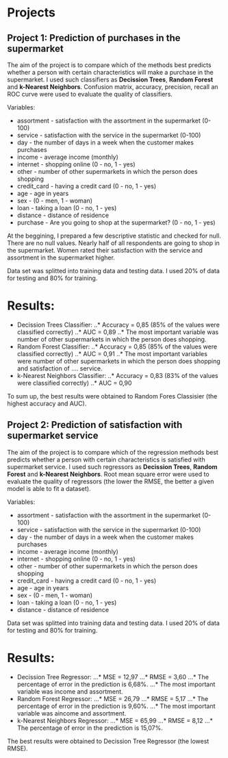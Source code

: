 # Projects


## Project 1: Prediction of purchases in the supermarket
The aim of the project is to compare which of the methods best predicts whether a person with certain characteristics will  make a purchase in the supermarket. I used such classifiers as **Decission Trees**, **Random Forest** and **k-Nearest Neighbors**. 
Confusion matrix, accuracy, precision, recall an ROC curve were used to evaluate the quality of classifiers. 

Variables:
* assortment - satisfaction with the assortment in the supermarket (0-100)
* service - satisfaction with the service in the supermarket (0-100)
* day - the number of days in a week when the customer makes purchases
* income - average income (monthly)
* internet - shopping online (0 - no, 1 - yes)
* other - number of other supermarkets in which the person does shopping
* credit_card - having a credit card (0 - no, 1 - yes)
* age - age in years
* sex - (0 - men, 1 - woman)
* loan - taking a loan (0 - no, 1 - yes)
* distance - distance of residence
* purchase - Are you going to shop at the supermarket? (0 - no, 1 - yes)

At the beggining, I prepared a few descriptive statistic and checked for null. There are no null values. Nearly half of all respondents are going to shop in the supermarket. Women rated their satisfaction with the service and assortment in the supermarket higher.

Data set was splitted into training data and testing data. I used 20% of data for testing and 80% for training. 
# Results: 
* Decission Trees Classifier:
..* Accuracy = 0,85 (85% of the values were classified correctly)
..* AUC = 0,89
..* The most important variable was number of other supermarkets in which the person does shopping.
* Random Forest Classifier:
..* Accuracy = 0,85 (85% of the values were classified correctly)
..* AUC = 0,91
..* The most important variables were number of other supermarkets in which the person does shopping and satisfaction of 
.... service.
* k-Nearest Neighbors Classifier:
..* Accuracy = 0,83 (83% of the values were classified correctly)
..* AUC = 0,90

To sum up, the best results were obtained to Random Fores Classisier (the highest accuracy and AUC). 


## Project 2: Prediction of satisfaction with supermarket service
The aim of the project is to compare which of the regression methods best predicts whether a person with certain characteristics is satisfied with supermarket service. I used such regressors as **Decission Trees**, **Random Forest** and **k-Nearest Neighbors**. 
Root mean square error were used to evaluate the quality of regressors (the lower the RMSE, the better a given model is able to fit a dataset).

Variables:
* assortment - satisfaction with the assortment in the supermarket (0-100)
* service - satisfaction with the service in the supermarket (0-100)
* day - the number of days in a week when the customer makes purchases
* income - average income (monthly)
* internet - shopping online (0 - no, 1 - yes)
* other - number of other supermarkets in which the person does shopping
* credit_card - having a credit card (0 - no, 1 - yes)
* age - age in years
* sex - (0 - men, 1 - woman)
* loan - taking a loan (0 - no, 1 - yes)
* distance - distance of residence

Data set was splitted into training data and testing data. I used 20% of data for testing and 80% for training. 

# Results: 
* Decission Tree Regressor:
...* MSE = 12,97
...* RMSE = 3,60
...* The percentage of error in the prediction is 6,68%.
...* The most important variable was income and assortment.
* Random Forest Regressor:
...* MSE = 26,79
...* RMSE = 5,17
...* The percentage of error in the prediction is 9,60%.
...* The most important variable was aincome and assortment.
* k-Nearest Neighbors Regressor:
...* MSE = 65,99
...* RMSE = 8,12
...* The percentage of error in the prediction is 15,07%.

The best results were obtained to Decission Tree Regressor (the lowest RMSE).
